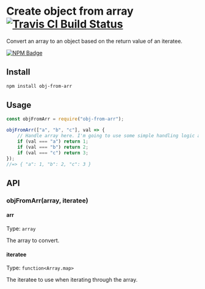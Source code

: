 # Create object from array [![Travis CI Build Status](https://img.shields.io/travis/com/Richienb/obj-from-arr/master.svg?style=for-the-badge)](https://travis-ci.com/Richienb/obj-from-arr)

Convert an array to an object based on the return value of an iteratee.

[![NPM Badge](https://nodei.co/npm/obj-from-arr.png)](https://npmjs.com/package/obj-from-arr)

## Install

```sh
npm install obj-from-arr
```

## Usage

```js
const objFromArr = require("obj-from-arr");

objFromArr(["a", "b", "c"], val => {
    // Handle array here. I'm going to use some simple handling logic as an example.
    if (val === "a") return 1;
    if (val === "b") return 2;
    if (val === "c") return 3;
});
//=> { "a": 1, "b": 2, "c": 3 }
```

## API

### objFromArr(array, iteratee)

#### arr

Type: `array`

The array to convert.

#### iteratee

Type: `function<Array.map>`

The iteratee to use when iterating through the array.
